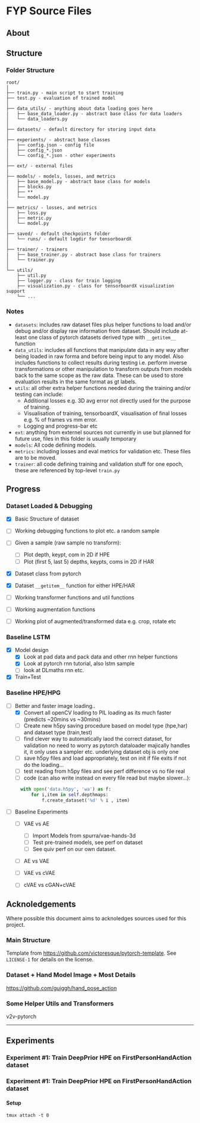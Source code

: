 # FYP Source Files 

## About



## Structure
### Folder Structure
  ```
  root/
  │
  ├── train.py - main script to start training
  ├── test.py - evaluation of trained model
  │
  ├── data_utils/ - anything about data loading goes here
  |   ├── base_data_loader.py - abstract base class for data loaders
  │   └── data_loaders.py
  │
  ├── datasets/ - default directory for storing input data
  │
  ├── experients/ - abstract base classes
  │   ├── config.json - config file
  |   ├── config_*.json
  │   └── config_*.json - other experiments
  │   
  ├── ext/ - external files
  |
  ├── models/ - models, losses, and metrics
  |   ├── base_model.py - abstract base class for models
  │   ├── blocks.py
  │   ├── **
  │   └── model.py
  |
  ├── metrics/ - losses, and metrics
  │   ├── loss.py
  │   ├── metric.py
  │   └── model.py
  │
  ├── saved/ - default checkpoints folder
  │   └── runs/ - default logdir for tensorboardX
  │
  ├── trainer/ - trainers
  |   ├── base_trainer.py - abstract base class for trainers
  │   └── trainer.py
  │
  └── utils/
      ├── util.py
      ├── logger.py - class for train logging
      ├── visualization.py - class for tensorboardX visualization support
      └── ...
  ```

### Notes
- `datasets`: includes raw dataset files plus helper functions to load and/or debug and/or display raw information from dataset. Should include at-least one class of pytorch datasets derived type with `__getitem__` function
- `data_utils`: includes all functions that manipulate data in any way after being loaded in raw forma and before being input to any model. Also includes functions to collect results during testing i.e. perform inverse transformations or other manipulation to transform outputs from models back to the same scope as the raw data. These can be used to store evaluation results in the same format as gt labels.
- `utils`: all other extra helper functions needed during the training and/or testing can include:
  - Additional losses e.g. 3D avg error not directly used for the purpose of training.
  - Visualisation of training, tensorboardX, visualisation of final losses e.g. % of frames vs mm error.
  - Logging and progress-bar etc
- `ext`: anything from externel sources not currently in use but planned for future use, files in this folder is usually temporary
- `models`: All code defining models.
- `metrics`: including losses and eval metrics for validation etc. These files are to be moved.
- `trainer`: all code defining training and validation stuff for one epoch, these are referenced by top-level `train.py`


## Progress

### Dataset Loaded & Debugging

- [x] Basic Structure of dataset
- [ ] Working debugging functions to plot etc. a random sample
- [ ] Given a sample (raw sample no transform):
    - [ ] Plot depth, keypt, com in 2D if HPE
    - [ ] Plot (first 5, last 5) depths, keypts, coms in 2D if HAR
- [x] Dataset class from pytorch
- [x] Dataset `__getitem__` function for either HPE/HAR
- [ ] Working transformer functions and util functions
- [ ] Working augmentation functions
- [ ] Working plot of augmented/transformed data e.g. crop, rotate etc


### Baseline LSTM
- [x] Model design
  - [x] Look at pad data and pack data and other rnn helper functions
  - [x] Look at pytorch rnn tutorial, also lstm sample
  - [ ] look at DLmaths rnn etc.
- [x] Train+Test

### Baseline HPE/HPG
- [ ] Better and faster image loading..
  - [x] Convert all openCV loading to PIL loading as its much faster (predicts ~20mins vs ~30mins)
  - [ ] Create new h5py saving procedure based on model type (hpe,har) and dataset type (train,test)
  - [ ] find clever way to automatically laod the correct dataset, for validation no need to worry as pytorch dataloader majically handles it, it only uses a sampler etc. underlying dataset obj is only one
  - [ ] save h5py files and load appropriately, test on init if file exits if not do the loading...
  - [ ] test reading from h5py files and see perf difference vs no file real
  - [ ] code (can also write instead on every file read but maybe slower...):
  ```py
    with open('data.h5py', 'wa') as f:
        for i,item in self.depthmaps:
            f.create_dataset('%d' % i , item)
  ```
- [ ] Baseline Experiments
  - [ ] VAE vs AE
    - [ ] Import Models from spurra/vae-hands-3d
    - [ ] Test pre-trained models, see perf on dataset
    - [ ] See quiv perf on our own dataset.
  - [ ] AE vs VAE
  - [ ] VAE vs cVAE
  - [ ] cVAE vs cGAN+cVAE 


## Acknoledgements
Where possible this document aims to acknoledges sources used for this project.

### Main Structure
Template from https://github.com/victoresque/pytorch-template. See `LICENSE-1` for details on the license.

### Dataset + Hand Model Image + Most Details
https://github.com/guiggh/hand_pose_action

### Some Helper Utils and Transformers
v2v-pytorch


---

## Experiments
### Experiment #1: Train DeepPrior HPE on FirstPersonHandAction dataset

### Experiment #1: Train DeepPrior HPE on FirstPersonHandAction dataset

#### Setup



```
tmux attach -t 0
```
